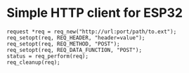 # Simple HTTP client for ESP32 

```
request *req = req_new("http://url:port/path/to.ext");
req_setopt(req, REQ_HEADER, "header=value");
req_setopt(req, REQ_METHOD, "POST");
req_setopt(req, REQ_DATA_FUNCTION, "POST");
status = req_perform(req);
req_cleanup(req);
```
